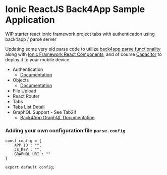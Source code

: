 # Ionic ReactJS Back4App Sample Application
WIP starter react ionic framework project tabs with authentication using back4app / parse server

Updating some very old parse code to utilize [back4app parse functionality](https://www.back4app.com/) along with [Ionic Framework React Components](https://ionicframework.com/docs/react/overview), and of course [Capacitor](https://capacitor.ionicframework.com/docs/) to deploy it to your mobile device

- Authentication
    - [Documentation](https://docs.parseplatform.org/js/guide/#users)
- Objects
    - [Documentation](https://docs.parseplatform.org/js/guide/#objects)
- File Upload
- React Router
- Tabs
- Tabs List Detail
- GraphQL Support - See Tab2!!
    - [Back4App GraphQL Documentation](https://docs.parseplatform.org/graphql/guide/#learning-more)

### Adding your own configuration file `parse.config`

```
const config = {
    APP_ID : "",
    JS_KEY : "",
    GRAPHQL_URI : ""
}

export default config;
```
